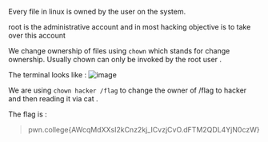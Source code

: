 Every file in linux is owned by the user on the system. 

root is the administrative account and in most hacking objective is to take over this account 

We change ownership of files using `chown` which stands for change ownership. 
Usually chown can only be invoked by the root user . 

The terminal looks like : 
![image](https://github.com/user-attachments/assets/70683cde-d4fa-4bf6-8456-52039553e2ec)

We are using `chown hacker /flag` to change the owner of /flag to hacker and then reading it 
via cat .

The flag is :
>pwn.college{AWcqMdXXsI2kCnz2kj_ICvzjCvO.dFTM2QDL4YjN0czW}
